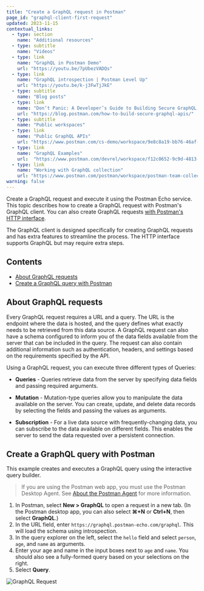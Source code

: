 ```yaml
---
title: "Create a GraphQL request in Postman"
page_id: "graphql-client-first-request"
updated: 2023-11-15
contextual_links:
  - type: section
    name: "Additional resources"
  - type: subtitle
    name: "Videos"
  - type: link
    name: "GraphQL in Postman Demo"
    url: "https://youtu.be/7pUbezVADQs"
  - type: link
    name: "GraphQL introspection | Postman Level Up"
    url: "https://youtu.be/k-j3FwTjJkE"
  - type: subtitle
    name: "Blog posts"
  - type: link
    name: "Don’t Panic: A Developer’s Guide to Building Secure GraphQL APIs"
    url: "https://blog.postman.com/how-to-build-secure-graphql-apis/"
  - type: subtitle
    name: "Public workspaces"
  - type: link
    name: "Public GraphQL APIs"
    url: "https://www.postman.com/cs-demo/workspace/9e8c8a19-bb76-46af-9e8d-5747bf8fcce5"
  - type: link
    name: "GraphQL Examples"
    url:  "https://www.postman.com/devrel/workspace/f12c0652-9c9d-4813-968b-c8ed0b3f0022"
  - type: link
    name: "Working with GraphQL collection"
    url: "https://www.postman.com/postman/workspace/postman-team-collections/collection/1559645-c0dd3eb3-5258-4ddd-a6e4-2780c5212e33?ctx=documentation"
warning: false
---
```


Create a GraphQL request and execute it using the Postman Echo service. This topic describes how to create a GraphQL request with Postman's GraphQL client. You can also create GraphQL requests [with Postman's HTTP interface](/docs/sending-requests/graphql/graphql-http/).

The GraphQL client is designed specifically for creating GraphQL requests and has extra features to streamline the process. The HTTP interface supports GraphQL but may require extra steps.

## Contents

* [About GraphQL requests](#about-graphql-requests)
* [Create a GraphQL query with Postman](#create-a-graphql-query-with-postman)

## About GraphQL requests

Every GraphQL request requires a URL and a query. The URL is the endpoint where the data is hosted, and the query defines what exactly needs to be retrieved from this data source. A GraphQL request can also have a schema configured to inform you of the data fields available from the server that can be included in the query. The request can also contain additional information such as authentication, headers, and settings based on the requirements specified by the API.

Using a GraphQL request, you can execute three different types of Queries:

* **Queries** - Queries retrieve data from the server by specifying data fields and passing required arguments.

* **Mutation** - Mutation-type queries allow you to manipulate the data available on the server. You can create, update, and delete data records by selecting the fields and passing the values as arguments.

* **Subscription** - For a live data source with frequently-changing data, you can subscribe to the data available on different fields. This enables the server to send the data requested over a persistent connection.

## Create a GraphQL query with Postman

This example creates and executes a GraphQL query using the interactive query builder.

> If you are using the Postman web app, you must use the Postman Desktop Agent. See [About the Postman Agent](/docs/getting-started/basics/about-postman-agent/) for more information.

1. In Postman, select **New > GraphQL** to open a request in a new tab. (In the Postman desktop app, you can also select **⌘+N** or **Ctrl+N**, then select **GraphQL**.)
1. In the URL field, enter `https://graphql.postman-echo.com/graphql`. This will load the schema using introspection.
1. In the query explorer on the left, select the `hello` field and select `person`, `age`, and `name` as arguments.
1. Enter your age and name in the input boxes next to `age` and `name`. You should also see a fully-formed query based on your selections on the right.
1. Select **Query**.

![GraphQL Request](https://assets.postman.com/postman-docs/v10/graphql-schema-explorer-v10-2.gif)
